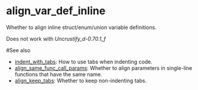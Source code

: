 # align_var_def_inline

Whether to align inline struct/enum/union variable definitions.

Does not work with _Uncrustify_d-0.70.1_f_

#See also
* [indent_with_tabs](../indent_options/indent_with_tabs.md): How to use tabs when indenting code.
* [align_same_func_call_params](align_same_func_call_params.md): Whether to align parameters in single-line functions that have the same name.
* [align_keep_tabs](align_keep_tabs.md): Whether to keep non-indenting tabs.
